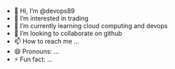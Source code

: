 - 👋 Hi, I’m @devops89
- 👀 I’m interested in trading
- 🌱 I’m currently learning cloud computing and devops
- 💞️ I’m looking to collaborate on github
- 📫 How to reach me ...
- 😄 Pronouns: ...
- ⚡ Fun fact: ...

<!---
someshdevops89/someshdevops89 is a ✨ special ✨ repository because its `README.md` (this file) appears on your GitHub profile.
You can click the Preview link to take a look at your changes.
--->
